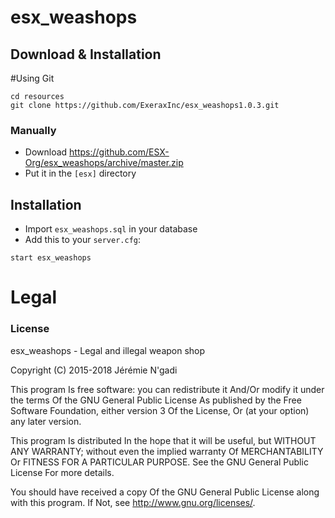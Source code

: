 # esx_weashops

## Download & Installation


#Using Git
```
cd resources
git clone https://github.com/ExeraxInc/esx_weashops1.0.3.git
```

### Manually
- Download https://github.com/ESX-Org/esx_weashops/archive/master.zip
- Put it in the `[esx]` directory

## Installation
- Import `esx_weashops.sql` in your database
- Add this to your `server.cfg`:

```
start esx_weashops
```

# Legal
### License
esx_weashops - Legal and illegal weapon shop

Copyright (C) 2015-2018 Jérémie N'gadi

This program Is free software: you can redistribute it And/Or modify it under the terms Of the GNU General Public License As published by the Free Software Foundation, either version 3 Of the License, Or (at your option) any later version.

This program Is distributed In the hope that it will be useful, but WITHOUT ANY WARRANTY; without even the implied warranty Of MERCHANTABILITY Or FITNESS FOR A PARTICULAR PURPOSE. See the GNU General Public License For more details.

You should have received a copy Of the GNU General Public License along with this program. If Not, see http://www.gnu.org/licenses/.
